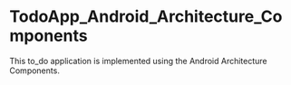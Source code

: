 # TodoApp_Android_Architecture_Components
This to_do application is implemented using the Android Architecture Components.

